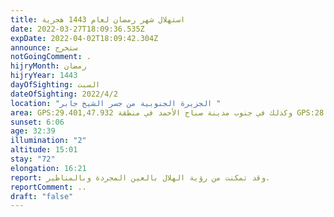 ```yaml
---
title: استهلال شهر رمضان لعام 1443 هجرية
date: 2022-03-27T18:09:36.535Z
expDate: 2022-04-02T18:09:42.304Z
announce: ستخرج
notGoingComment: .
hijryMonth: رمضان
hijryYear: 1443
dayOfSighting: السبت
dateOfSighting: 2022/4/2
location: "الجزيرة الجنوبية من جسر الشيخ جابر "
area: GPS:29.401,47.932 وكذلك في جنوب مدينة صباح الأحمد في منطقة GPS:28.743, 48.070
sunset: 6:06
age: 32:39
illumination: "2"
altitude: 15:01
stay: "72"
elongation: 16:21
report: وقد تمكنت من رؤية الهلال بالعين المجردة وبالمناظير.
reportComment: ..
draft: "false"
---
```

